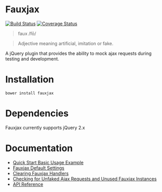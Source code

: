 # Fauxjax

[![Build Status](https://secure.travis-ci.org/JarrodCTaylor/fauxjax.png)](http://travis-ci.org/JarrodCTaylor/fauxjax) [![Coverage Status](https://coveralls.io/repos/JarrodCTaylor/fauxjax/badge.png)](https://coveralls.io/r/JarrodCTaylor/fauxjax) 

> faux /fō/

> Adjective meaning artificial, imitation or fake.

A jQuery plugin that provides the ability to mock ajax requests during testing and development.  

# Installation

``` shell
bower install fauxjax
```

# Dependencies

Fauxjax currently supports jQuery 2.x

# Documentation

- [Quick Start Basic Usage Example](https://github.com/JarrodCTaylor/fauxjax/wiki/Complete-basic-usage-example)
- [Fauxjax Default Settings](https://github.com/JarrodCTaylor/fauxjax/wiki/Faux-Default-Settings)
- [Clearing Fauxjax Handlers](https://github.com/JarrodCTaylor/fauxjax/wiki/Clearing-Fauxjax-Handlers)
- [Checking for Unfaked Ajax Requests and Unused Fauxjax Instances](https://github.com/JarrodCTaylor/fauxjax/wiki/Checking-for-Unfaked-Ajax-Requests-and-Unused-Fauxjax-Instances)
- [API Reference](https://github.com/JarrodCTaylor/fauxjax/wiki/API-Reference)
